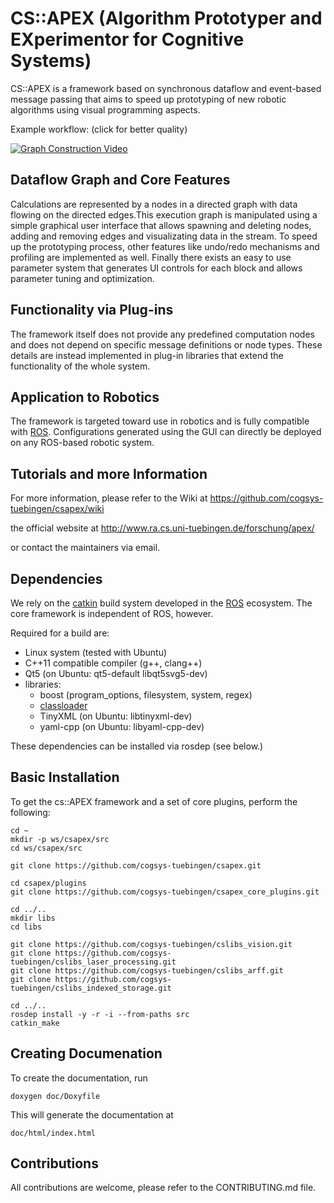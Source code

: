 # CS::APEX (Algorithm Prototyper and EXperimentor for Cognitive Systems)

CS::APEX is a framework based on synchronous dataflow and event-based message passing that
aims to speed up prototyping of new robotic algorithms using visual programming aspects.

Example workflow: (click for better quality)

[![Graph Construction Video](https://media.giphy.com/media/aFtp2izVp2xMzLAqC2/giphy.gif)](https://youtu.be/sNkHnQhNXuU)


## Dataflow Graph and Core Features

Calculations are represented by a nodes in a directed graph with data flowing on
the directed edges.This execution graph is manipulated using a simple graphical user
interface that allows spawning and deleting nodes, adding and removing edges and
visualizating data in the stream. To speed up the prototyping process,
other features like undo/redo mechanisms and profiling are implemented as well.
Finally there exists an easy to use parameter system that generates UI controls
for each block and allows parameter tuning and optimization.


## Functionality via Plug-ins

The framework itself does not provide any predefined computation nodes and does
not depend on specific message definitions or node types.
These details are instead implemented in plug-in libraries that extend
the functionality of the whole system.


## Application to Robotics

The framework is targeted toward use in robotics and is fully compatible with
[ROS](http://wiki.ros.org/). Configurations generated using the GUI can
directly be deployed on any ROS-based robotic system.


## Tutorials and more Information

For more information, please refer to the Wiki at
    https://github.com/cogsys-tuebingen/csapex/wiki

the official website at
    http://www.ra.cs.uni-tuebingen.de/forschung/apex/

or contact the maintainers via email.


## Dependencies

We rely on the [catkin](http://wiki.ros.org/catkin) build system
developed in the [ROS](http://wiki.ros.org/) ecosystem. The core framework
is independent of ROS, however.

Required for a build are:
- Linux system (tested with Ubuntu)
- C++11 compatible compiler (g++, clang++)
- Qt5 (on Ubuntu: qt5-default libqt5svg5-dev)
- libraries:
    - boost (program_options, filesystem, system, regex)
    - [classloader](https://github.com/ros/class_loader)
    - TinyXML (on Ubuntu: libtinyxml-dev)
    - yaml-cpp (on Ubuntu: libyaml-cpp-dev)


These dependencies can be installed via rosdep (see below.)


## Basic Installation

To get the cs::APEX framework and a set of core plugins, perform the following:

    cd ~
    mkdir -p ws/csapex/src
    cd ws/csapex/src

    git clone https://github.com/cogsys-tuebingen/csapex.git

    cd csapex/plugins
    git clone https://github.com/cogsys-tuebingen/csapex_core_plugins.git

    cd ../..
    mkdir libs
    cd libs

    git clone https://github.com/cogsys-tuebingen/cslibs_vision.git
    git clone https://github.com/cogsys-tuebingen/cslibs_laser_processing.git
    git clone https://github.com/cogsys-tuebingen/cslibs_arff.git
    git clone https://github.com/cogsys-tuebingen/cslibs_indexed_storage.git

    cd ../..
    rosdep install -y -r -i --from-paths src
    catkin_make


## Creating Documenation

To create the documentation, run

    doxygen doc/Doxyfile

This will generate the documentation at

    doc/html/index.html


## Contributions

All contributions are welcome, please refer to the CONTRIBUTING.md file.
